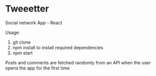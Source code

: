 # Tweeetter
Social network App - React

Usage:
1) git clone
2) npm install to install required dependencies
3) npm start

Posts and comments are fetched randomly from an API when the user opens the app for the first time
